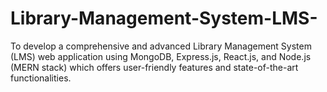 # Library-Management-System-LMS-
To develop a comprehensive and advanced Library Management System (LMS) web application using MongoDB, Express.js, React.js, and Node.js (MERN stack) which offers user-friendly features and state-of-the-art functionalities.
